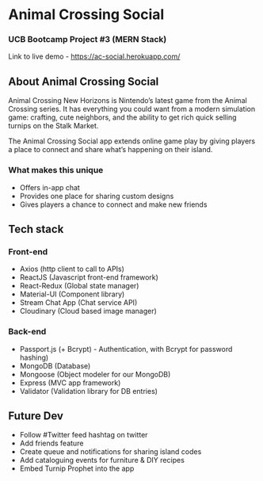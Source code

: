 # Animal Crossing Social

### UCB Bootcamp Project #3 (MERN Stack)

Link to live demo - https://ac-social.herokuapp.com/

## About Animal Crossing Social

Animal Crossing New Horizons is Nintendo’s latest game from the Animal Crossing series. It has everything you could want from a modern simulation game: crafting, cute neighbors, and the ability to get rich quick selling turnips on the Stalk Market.

The Animal Crossing Social app extends online game play by giving players a place to connect and share what’s happening on their island.

### What makes this unique

- Offers in-app chat
- Provides one place for sharing custom designs
- Gives players a chance to connect and make new friends

## Tech stack

### Front-end

- Axios (http client to call to APIs)
- ReactJS (Javascript front-end framework)
- React-Redux (Global state manager)
- Material-UI (Component library)
- Stream Chat App (Chat service API)
- Cloudinary (Cloud based image manager)

### Back-end

- Passport.js (+ Bcrypt) - Authentication, with Bcrypt for password hashing)
- MongoDB (Database)
- Mongoose (Object modeler for our MongoDB)
- Express (MVC app framework)
- Validator (Validation library for DB entries)

## Future Dev

- Follow #Twitter feed hashtag on twitter
- Add friends feature
- Create queue and notifications for sharing island codes
- Add cataloguing events for furniture & DIY recipes
- Embed Turnip Prophet into the app
